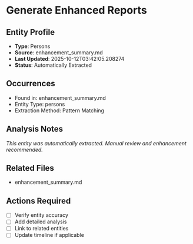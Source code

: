 # Generate Enhanced Reports

## Entity Profile
- **Type**: Persons
- **Source**: enhancement_summary.md
- **Last Updated**: 2025-10-12T03:42:05.208274
- **Status**: Automatically Extracted

## Occurrences
- Found in: enhancement_summary.md
- Entity Type: persons
- Extraction Method: Pattern Matching

## Analysis Notes
*This entity was automatically extracted. Manual review and enhancement recommended.*

## Related Files
- enhancement_summary.md

## Actions Required
- [ ] Verify entity accuracy
- [ ] Add detailed analysis
- [ ] Link to related entities
- [ ] Update timeline if applicable
